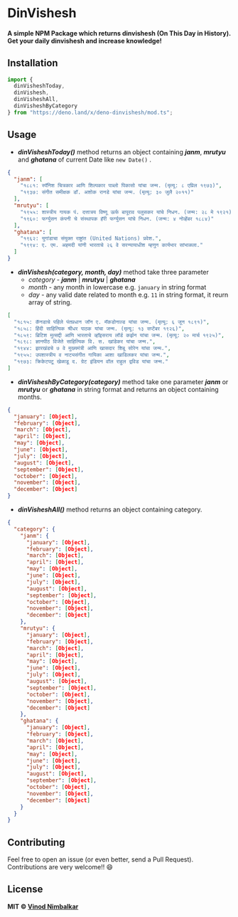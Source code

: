 # DinVishesh

#### A simple NPM Package which returns dinvishesh (On This Day in History). Get your daily dinvishesh and increase knowledge!

## Installation

``` ts
import {
  dinVisheshToday,
  dinVishesh,
  dinVisheshAll,
  dinVisheshByCategory
} from "https://deno.land/x/deno-dinvishesh/mod.ts";
```

## Usage

* **_dinVisheshToday()_** method returns an object containing **_janm_**, **_mrutyu_** and **_ghatana_** of current Date like `new Date()` .

``` json
{
  "janm": [
    "१८८१: स्पॅनिश चित्रकार आणि शिल्पकार पाब्लो पिकासो यांचा जन्म. (मृत्यू: ८ एप्रिल १९७३)",
    "१९३७: संगीत समीक्षक डॉ. अशोक रानडे यांचा जन्म. (मृत्यू: ३० जुलै २०११)"
  ],
  "mrutyu": [
    "१९५५: शास्त्रीय गायक पं. दत्तात्रय विष्णू ऊर्फ बापूराव पलुसकर यांचे निधन. (जन्म: २८ मे १९२१)",
    "१९६०: फर्ग्युसन कंपनी चे संस्थापक हॅरी फर्ग्युसन यांचे निधन. (जन्म: ४ नोव्हेंबर १८८४)"
  ],
  "ghatana": [
    "१९६२: युगांडाचा संयुक्त राष्ट्रांत (United Nations) प्रवेश.",
    "१९९४: ए. एम. अहमदी यांनी भारताचे २६ वे सरन्यायाधीश म्हणुन कार्यभार सांभाळला."
  ]
}
```

* **_dinVishesh(category, month, day)_** method take three parameter
  + _category_ - **_janm_** | **_mrutyu_** | **_ghatana_**
  + _month_ - any month in lowercase e.g. `january` in string format
  + _day_ - any valid date related to month e.g. `11` in string format, it reurn array of string.

``` json
[
  "१८१५: कॅनडाचे पहिले पंतप्रधान जॉन ए. मॅकडोनाल्ड यांचा जन्म. (मृत्यू: ६ जून १८९१)",
  "१८५८: हिंदी साहित्यिक श्रीधर पाठक यांचा जन्म. (मृत्यू: १३ सप्टेंबर १९२६)",
  "१८५९: ब्रिटिश मुत्सद्दी आणि भारताचे व्हॉइसराय लॉर्ड कर्झन यांचा जन्म. (मृत्यू: २० मार्च १९२५)",
  "१८९८: ज्ञानपीठ विजेते साहित्यिक वि. स. खांडेकर यांचा जन्म.",
  "१९४४: झारखंडचे ७ वे मुख्यमंत्री आणि खासदार शिबू सोरेन यांचा जन्म.",
  "१९५५: उपशास्त्रीय व नाट्यसंगीत गायिका आशा खाडिलकर यांचा जन्म.",
  "१९७३: क्रिकेटपटू खेळाडू द. ग्रेट इंडियन वॉल राहुल द्रविड यांचा जन्म."
]
```

* **_dinVisheshByCategory(category)_** method take one parameter **_janm_** or **_mrutyu_** or **_ghatana_** in string format and returns an object containing months.

``` json
{
  "january": [Object],
  "february": [Object],
  "march": [Object],
  "april": [Object],
  "may": [Object],
  "june": [Object],
  "july": [Object],
  "august": [Object],
  "september": [Object],
  "october": [Object],
  "november": [Object],
  "december": [Object]
}
```

* **_dinVisheshAll()_** method returns an object containing category.

``` json
{
  "category": {
    "janm": {
      "january": [Object],
      "february": [Object],
      "march": [Object],
      "april": [Object],
      "may": [Object],
      "june": [Object],
      "july": [Object],
      "august": [Object],
      "september": [Object],
      "october": [Object],
      "november": [Object],
      "december": [Object]
    },
    "mrutyu": {
      "january": [Object],
      "february": [Object],
      "march": [Object],
      "april": [Object],
      "may": [Object],
      "june": [Object],
      "july": [Object],
      "august": [Object],
      "september": [Object],
      "october": [Object],
      "november": [Object],
      "december": [Object]
    },
    "ghatana": {
      "january": [Object],
      "february": [Object],
      "march": [Object],
      "april": [Object],
      "may": [Object],
      "june": [Object],
      "july": [Object],
      "august": [Object],
      "september": [Object],
      "october": [Object],
      "november": [Object],
      "december": [Object]
    }
  }
}
```

## Contributing

Feel free to open an issue (or even better, send a Pull Request). Contributions are very welcome!! 😄

## License

**MIT &copy; [Vinod Nimbalkar](https://github.com/vinodnimbalkar/dino-dinvishesh/blob/master/LICENSE)**
